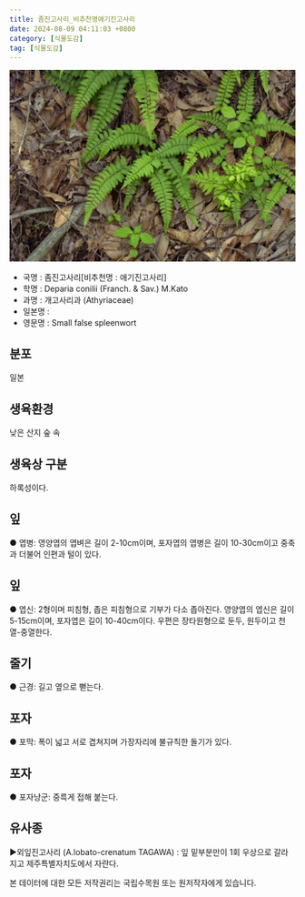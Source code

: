 ```yaml
---
title: 좀진고사리_비추천명애기진고사리
date: 2024-08-09 04:11:03 +0800
category: [식물도감]
tag: [식물도감]
---
```




![좀진고사리[비추천명 : 애기진고사리]](/assets/img/fileUpload/plants/basic/Dennstaedtiaceae/Deparia/4051/4051_1_th2.JPG)
- 국명 : 좀진고사리[비추천명 : 애기진고사리]
- 학명 : Deparia conilii (Franch. & Sav.) M.Kato
- 과명 : 개고사리과 (Athyriaceae)
- 일본명 : 
- 영문명 : Small false spleenwort


## 분포
일본
## 생육환경
낮은 산지 숲 속
## 생육상 구분
하록성이다. 
## 잎
● 엽병: 영양엽의 엽벼은 길이 2-10cm이며, 포자엽의 엽병은 길이 10-30cm이고 중축과 더불어 인편과 털이 있다. 
## 잎
● 엽신: 2형이며 피침형, 좁은 피침형으로 기부가 다소 좁아진다. 영양엽의 엽신은 길이 5-15cm이며, 포자엽은 길이 10-40cm이다. 우편은 장타원형으로 둔두, 원두이고 천열-중열한다. 
## 줄기
● 근경: 길고 옆으로 뻗는다. 
## 포자
● 포막: 폭이 넓고 서로 겹쳐지며 가장자리에 불규칙한 돌기가 있다. 
## 포자
● 포자낭군: 중륵게 접해 붙는다. 
## 유사종
▶외잎진고사리 (A.lobato-crenatum TAGAWA) : 잎 밑부분만이 1회 우상으로 갈라지고 제주특별자치도에서 자란다.






본 데이터에 대한 모든 저작권리는 국립수목원 또는 원저작자에게 있습니다.
